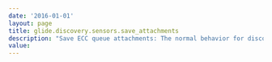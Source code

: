 ```yaml
---
date: '2016-01-01'
layout: page
title: glide.discovery.sensors.save_attachments
description: "Save ECC queue attachments: The normal behavior for discovery sensors is to delete attachments to ECC queue entries upon successful sensor processing. Setting this property to \"yes\" overrides this behavior, and forces attachments to be preserved. This would normally only be useful for debugging purposes. "
value:  
---
```

